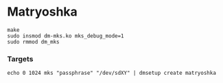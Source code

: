 # Matryoshka

```
make
sudo insmod dm-mks.ko mks_debug_mode=1
sudo rmmod dm_mks
```

### Targets

```
echo 0 1024 mks "passphrase" "/dev/sdXY" | dmsetup create matryoshka
```